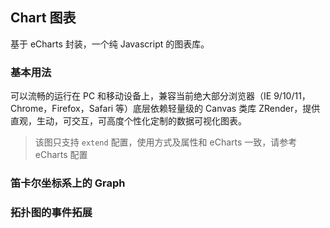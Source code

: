 <div class="demo-header">
<p class="overviewicon">
  <span class="wapi-chart-pie"/>
</p>

## Chart 图表

<nova-uxlink widget-name="Chart"></nova-uxlink>

基于 eCharts 封装，一个纯 Javascript 的图表库。
</div>

### 基本用法

<p>可以流畅的运行在 PC 和移动设备上，兼容当前绝大部分浏览器（IE 9/10/11，Chrome，Firefox，Safari 等）底层依赖轻量级的 Canvas 类库 ZRender，提供直观，生动，可交互，可高度个性化定制的数据可视化图表。</p>

> 该图只支持 `extend` 配置，使用方式及属性和 eCharts 一致，请参考 eCharts 配置

<nova-demo-view link="chart/graph/base"></nova-demo-view>

### 笛卡尔坐标系上的 Graph

<nova-demo-view link="chart/graph/demo2"></nova-demo-view>

### 拓扑图的事件拓展

<nova-demo-view link="chart/graph/demo3"></nova-demo-view>

<br>
